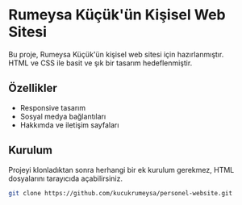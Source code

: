 # Rumeysa Küçük'ün Kişisel Web Sitesi

Bu proje, Rumeysa Küçük'ün kişisel web sitesi için hazırlanmıştır.  
HTML ve CSS ile basit ve şık bir tasarım hedeflenmiştir.

## Özellikler
- Responsive tasarım
- Sosyal medya bağlantıları
- Hakkımda ve iletişim sayfaları

## Kurulum
Projeyi klonladıktan sonra herhangi bir ek kurulum gerekmez, HTML dosyalarını tarayıcıda açabilirsiniz.

```bash
git clone https://github.com/kucukrumeysa/personel-website.git
